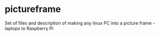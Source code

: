 # pictureframe
Set of files and description of making any linux PC into a picture frame - laptops to Raspberry Pi
